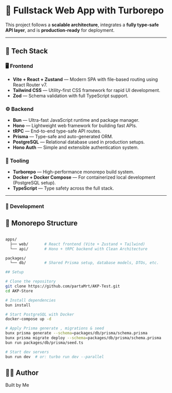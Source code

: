 # 📱 Fullstack Web App with Turborepo

This project follows a **scalable architecture**, integrates a **fully type-safe API layer**, and is **production-ready** for deployment.

---

## 🚀 Tech Stack

### 🖥️ Frontend
- **Vite + React + Zustand** — Modern SPA with file-based routing using React Router v7.
- **Tailwind CSS** — Utility-first CSS framework for rapid UI development.
- **Zod** — Schema validation with full TypeScript support.

### ⚙️ Backend
- **Bun** — Ultra-fast JavaScript runtime and package manager.
- **Hono** — Lightweight web framework for building fast APIs.
- **tRPC** — End-to-end type-safe API routes.
- **Prisma** — Type-safe and auto-generated ORM.
- **PostgreSQL** — Relational database used in production setups.
- **Hono Auth** — Simple and extensible authentication system.

### 🧰 Tooling
- **Turborepo** — High-performance monorepo build system.
- **Docker + Docker Compose** — For containerized local development (PostgreSQL setup).
- **TypeScript** — Type safety across the full stack.

---
### 🧪 Development

## 📁 Monorepo Structure
```bash

apps/
  ├── web/       # React frontend (Vite + Zustand + Tailwind)
  └── api/       # Hono + tRPC backend with Clean Architecture

packages/
  └── db/        # Shared Prisma setup, database models, DTOs, etc.

## Setup

# Clone the repository
git clone https://github.com/partaMrt/AKP-Test.git
cd AKP-Store

# Install dependencies
bun install

# Start PostgreSQL with Docker
docker-compose up -d

# Apply Prisma generate , migrations & seed
bunx prisma generate --schema=packages/db/prisma/schema.prisma
bunx prisma migrate deploy --schema=packages/db/prisma/schema.prisma
bun run packages/db/prisma/seed.ts

# Start dev servers
bun run dev  # or: turbo run dev --parallel

```

## 👨‍💻 Author

Built by Me
